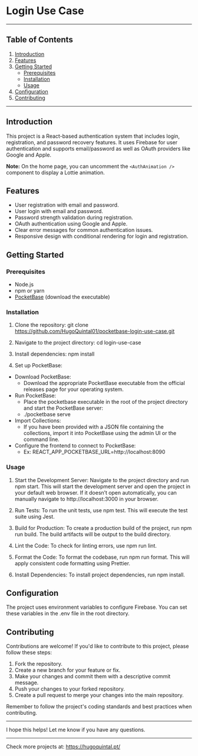 # Login Use Case

---

## Table of Contents

1. [Introduction](#introduction)
2. [Features](#features)
3. [Getting Started](#getting-started)
   - [Prerequisites](#prerequisites)
   - [Installation](#installation)
   - [Usage](#usage)
4. [Configuration](#configuration)
5. [Contributing](#contributing)

---

## Introduction

This project is a React-based authentication system that includes login, registration, and password recovery features. It uses Firebase for user authentication and supports email/password as well as OAuth providers like Google and Apple.

**Note:** On the home page, you can uncomment the `<AuthAnimation />` component to display a Lottie animation.


## Features

- User registration with email and password.
- User login with email and password.
- Password strength validation during registration.
- OAuth authentication using Google and Apple.
- Clear error messages for common authentication issues.
- Responsive design with conditional rendering for login and registration.

## Getting Started

### Prerequisites

- Node.js
- npm or yarn
- [PocketBase](https://pocketbase.io) (download the executable)

### Installation

1. Clone the repository:
git clone https://github.com/HugoQuintal01/pocketbase-login-use-case.git

2. Navigate to the project directory:
cd login-use-case

3. Install dependencies:
npm install

4.	Set up PocketBase:
- Download PocketBase:
   - Download the appropriate PocketBase executable from the official releases page for your operating system.
- Run PocketBase:
   - Place the pocketbase executable in the root of the project directory and start the PocketBase server:
   - ./pocketbase serve
- Import Collections:
   - If you have been provided with a JSON file containing the collections, import it into PocketBase using the admin UI or the command line.
- Configure the frontend to connect to PocketBase:
   - Ex: REACT_APP_POCKETBASE_URL=http://localhost:8090


### Usage

1. Start the Development Server:
Navigate to the project directory and run npm start. This will start the development server and open the project in your default web browser. If it doesn’t open automatically, you can manually navigate to http://localhost:3000 in your browser.

2. Run Tests:
To run the unit tests, use npm test. This will execute the test suite using Jest.

3. Build for Production:
To create a production build of the project, run npm run build. The build artifacts will be output to the build directory.

4. Lint the Code:
To check for linting errors, use npm run lint.

5. Format the Code:
To format the codebase, run npm run format. This will apply consistent code formatting using Prettier.

6. Install Dependencies:
To install project dependencies, run npm install.

## Configuration

The project uses environment variables to configure Firebase. You can set these variables in the .env file in the root directory.

## Contributing

Contributions are welcome! If you'd like to contribute to this project, please follow these steps:

1. Fork the repository.
2. Create a new branch for your feature or fix.
3. Make your changes and commit them with a descriptive commit message.
4. Push your changes to your forked repository.
5. Create a pull request to merge your changes into the main repository.

Remember to follow the project's coding standards and best practices when contributing.

---

I hope this helps! Let me know if you have any questions.

---

Check more projects at:
https://hugoquintal.pt/